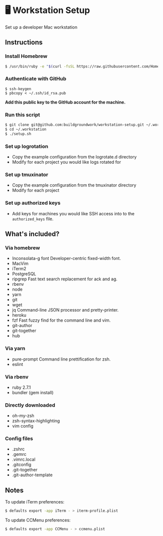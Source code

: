 # 🖥️ Workstation Setup
Set up a developer Mac workstation

## Instructions

### Install Homebrew
```sh
$ /usr/bin/ruby -e "$(curl -fsSL https://raw.githubusercontent.com/Homebrew/install/master/install)"
```

### Authenticate with GitHub
```
$ ssh-keygen
$ pbcopy < ~/.ssh/id_rsa.pub
```
**Add this public key to the GitHub account for the machine.**

### Run this script
```sh
$ git clone git@github.com:buildgroundwork/workstation-setup.git ~/.workstation
$ cd ~/.workstation
$ ./setup.sh
```

### Set up logrotation
- Copy the example configuration from the logrotate.d directory
- Modify for each project you would like logs rotated for

### Set up tmuxinator
- Copy the example configuration from the tmuxinator directory
- Modify for each project

### Set up authorized keys
- Add keys for machines you would like SSH access into to the `authorized_keys` file.

## What's included?
### Via homebrew
- Inconsolata-g font
  Developer-centric fixed-width font.
- MacVim
- iTerm2
- PostgreSQL
- ripgrep
  Fast text search replacement for ack and ag.
- rbenv
- node
- yarn
- git
- wget
- jq
  Command-line JSON processor and pretty-printer.
- heroku
- fzf
  Fast fuzzy find for the command line and vim.
- git-author
- git-together
- hub

### Via yarn
- pure-prompt
  Command line prettification for zsh.
- eslint

### Via rbenv
- ruby 2.7.1
- bundler (gem install)

### Directly downloaded
- oh-my-zsh
- zsh-syntax-highlighting
- vim config

### Config files
- .zshrc
- .gemrc
- .vimrc.local
- .gitconfig
- .git-together
- .git-author-template

## Notes

To update iTerm preferences:
```sh
$ defaults export -app iTerm - > iterm-profile.plist
```

To update CCMenu preferences:
```sh
$ defaults export -app CCMenu - > ccmenu.plist
```
